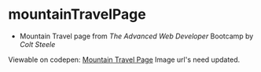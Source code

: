 # mountainTravelPage
* Mountain Travel page from *The Advanced Web Developer* Bootcamp by *Colt Steele*

Viewable on codepen: [Mountain Travel Page](https://codepen.io/FreeFly/pen/wXVXrv)
Image url's need updated.
